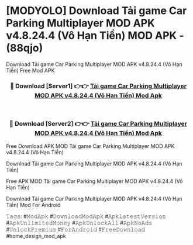 # [MODYOLO] Download Tải game Car Parking Multiplayer MOD APK v4.8.24.4 (Vô Hạn Tiền) MOD APK - (88qjo)
Download Tải game Car Parking Multiplayer MOD APK v4.8.24.4 (Vô Hạn Tiền) Free Mod APK

<div align="center">
<h3>🔴 Download [Server1] 👉👉 <a href="https://apk-comot.site?title=Tải_game_Car_Parking_Multiplayer_MOD_APK_v4.8.24.4_(Vô_Hạn_Tiền)">Tải game Car Parking Multiplayer MOD APK v4.8.24.4 (Vô Hạn Tiền) Mod Apk</a></h3><br>

<h3>🔴 Download [Server2] 👉👉 <a href="https://apk-comot.site?title=Tải_game_Car_Parking_Multiplayer_MOD_APK_v4.8.24.4_(Vô_Hạn_Tiền)">Tải game Car Parking Multiplayer MOD APK v4.8.24.4 (Vô Hạn Tiền) Mod Apk</a></h3>
</div>


Free Download APK MOD Tải game Car Parking Multiplayer MOD APK v4.8.24.4 (Vô Hạn Tiền)

Download Tải game Car Parking Multiplayer MOD APK v4.8.24.4 (Vô Hạn Tiền) 

Free APK MOD Tải game Car Parking Multiplayer MOD APK v4.8.24.4 (Vô Hạn Tiền) 

Download Tải game Car Parking Multiplayer MOD APK v4.8.24.4 (Vô Hạn Tiền) Mod For Android

𝚃𝚊𝚐𝚜: #𝙼𝚘𝚍𝙰𝚙𝚔 #𝙳𝚘𝚠𝚗𝚕𝚘𝚊𝚍𝙼𝚘𝚍𝙰𝚙𝚔 #𝙰𝚙𝚔𝙻𝚊𝚝𝚎𝚜𝚝𝚅𝚎𝚛𝚜𝚒𝚘𝚗 #𝙰𝚙𝚔𝚄𝚗𝚕𝚒𝚖𝚒𝚝𝚎𝚍𝙼𝚘𝚗𝚎𝚢 #𝙰𝚙𝚔𝚄𝚗𝚕𝚘𝚌𝚔𝙰𝚕𝚕 #𝙰𝚙𝚔𝙽𝚘𝙰𝚍𝚜 #𝚄𝚗𝚕𝚘𝚌𝚔𝙿𝚛𝚎𝚖𝚒𝚞𝚖 #𝙵𝚘𝚛𝙰𝚗𝚍𝚛𝚘𝚒𝚍 #𝙵𝚛𝚎𝚎𝙳𝚘𝚠𝚗𝚕𝚘𝚊𝚍 #home_design_mod_apk
